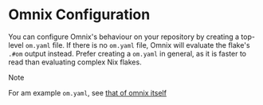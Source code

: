# Omnix Configuration

You can configure Omnix's behaviour on your repository by creating a top-level `om.yaml` file.  If there is no `om.yaml` file, Omnix will evaluate the flake's `.#om` output instead. Prefer creating a `om.yaml` in general, as it is faster to read than evaluating complex Nix flakes.

> [!NOTE]
> For am example `om.yaml`, see [that of omnix itself](https://github.com/juspay/omnix/blob/main/om.yaml)